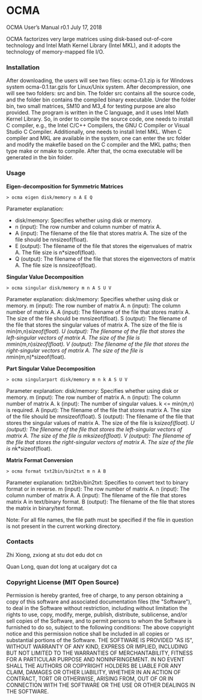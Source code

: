 # OCMA

OCMA User’s Manual r0.1
July 17, 2018

OCMA factorizes very large matrices using disk-based out-of-core technology and Intel Math Kernel Library (Intel MKL), and it adopts the technology of memory-mapped file I/O.

### Installation

After downloading, the users will see two files: ocma-0.1.zip is for Windows system ocma-0.1.tar.gzis for Linux/Unix system.
After decompression, one will see two folders: src and bin. The folder src contains all the source code, and the folder bin contains the compiled binary executable. Under the folder bin, two small matrices, SM10 and M3_4 for testing purpose are also provided. 
The program is written in the C language, and it uses Intel Math Kernel Library. So, in order to compile the source code, one needs to install C compiler, e.g., the Intel C/C++ Compilers, the GNU C Compiler or Visual Studio C Compiler. Additionally, one needs to install Intel MKL.
When C compiler and MKL are available in the system, one can enter the src folder and modify the makefile based on the C compiler and the MKL paths; then type make or nmake to compile. After that, the ocma executable will be generated in the bin folder. 

### Usage

**Eigen-decomposition for Symmetric Matrices** 
```
> ocma eigen disk/memory n A E Q
```
Parameter explanation: 
* disk/memory: Specifies whether using disk or memory. 
* n (input): The row number and column number of matrix A.
* A (input): The filename of the file that stores matrix A. The size of the file should be n*n*sizeof(float).
* E (output): The filename of the file that stores the eigenvalues of matrix A. The file size is n*sizeof(float).
* Q (output): The filename of the file that stores the eigenvectors of matrix A. The file size is n*n*sizeof(float).

**Singular Value Decomposition**
```
> ocma singular disk/memory m n A S U V
```
Parameter explanation: 
disk/memory: Specifies whether using disk or memory. 
m (input): The row number of matrix A.
n (input): The column number of matrix A.
A (input): The filename of the file that stores matrix A. The size of the file should be m*n*sizeof(float).
S (output): The filename of the file that stores the singular values of matrix A. The size of the file is min(m,n)*sizeof(float).
U (output): The filename of the file that stores the left-singular vectors of matrix A. The size of the file is m*min(m,n)*sizeof(float).
V (output): The filename of the file that stores the right-singular vectors of matrix A. The size of the file is n*min(m,n)*sizeof(float).

**Part Singular Value Decomposition**
```
> ocma singularpart disk/memory m n k A S U V
```
Parameter explanation: 
disk/memory: Specifies whether using disk or memory. 
m (input): The row number of matrix A.
n (input): The column number of matrix A.
k (input): The number of singular values. k <= min(m,n) is required. 
A (input): The filename of the file that stores matrix A. The size of the file should be m*n*sizeof(float).
S (output): The filename of the file that stores the singular values of matrix A. The size of the file is k*sizeof(float).
U (output): The filename of the file that stores the left-singular vectors of matrix A. The size of the file is m*k*sizeof(float).
V (output): The filename of the file that stores the right-singular vectors of matrix A. The size of the file is n*k*sizeof(float).

**Matrix Format Conversion**
```
> ocma format txt2bin/bin2txt m n A B
```
Parameter explanation: 
txt2bin/bin2txt: Specifies to convert text to binary format or in reverse. 
m (input): The row number of matrix A.
n (input): The column number of matrix A.
A (input): The filename of the file that stores matrix A in text/binary format.
B (output): The filename of the file that stores the matrix in binary/text format.

Note: 
For all file names, the file path must be specified if the file in question is not present in the current working directory.

### Contacts
Zhi Xiong, zxiong at stu dot edu dot cn

Quan Long, quan dot long at ucalgary dot ca

### Copyright License (MIT Open Source)
Permission is hereby granted, free of charge, to any person obtaining a copy of this software and associated documentation files (the "Software"), to deal in the Software without restriction, including without limitation the rights to use, copy, modify, merge, publish, distribute, sublicense, and/or sell copies of the Software, and to permit persons to whom the Software is furnished to do so, subject to the following conditions: 
The above copyright notice and this permission notice shall be included in all copies or substantial portions of the Software.
THE SOFTWARE IS PROVIDED "AS IS", WITHOUT WARRANTY OF ANY KIND, EXPRESS OR IMPLIED, INCLUDING BUT NOT LIMITED TO THE WARRANTIES OF MERCHANTABILITY, FITNESS FOR A PARTICULAR PURPOSE AND NONINFRINGEMENT. IN NO EVENT SHALL THE AUTHORS OR COPYRIGHT HOLDERS BE LIABLE FOR ANY CLAIM, DAMAGES OR OTHER LIABILITY, WHETHER IN AN ACTION OF CONTRACT, TORT OR OTHERWISE, ARISING FROM, OUT OF OR IN CONNECTION WITH THE SOFTWARE OR THE USE OR OTHER DEALINGS IN THE SOFTWARE.






